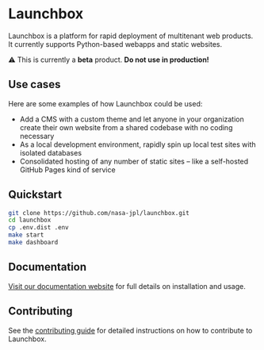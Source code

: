 # Launchbox

Launchbox is a platform for rapid deployment of multitenant web products.
It currently supports Python-based webapps and static websites.

:warning: This is currently a **beta** product. **Do not use in production!**


## Use cases

Here are some examples of how Launchbox could be used:

- Add a CMS with a custom theme and let anyone in your organization create their own website from a shared codebase with no coding necessary
- As a local development environment, rapidly spin up local test sites with isolated databases
- Consolidated hosting of any number of static sites – like a self-hosted GitHub Pages kind of service


## Quickstart

```sh
git clone https://github.com/nasa-jpl/launchbox.git
cd launchbox
cp .env.dist .env
make start
make dashboard
```


## Documentation

[Visit our documentation website](https://nasa-jpl.github.io/launchbox/) for full details on installation and usage.


## Contributing

See the [contributing guide](CONTRIBUTING.md) for detailed instructions on how to contribute to Launchbox.
